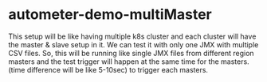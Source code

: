 # autometer-demo-multiMaster 

This setup will be like having multiple k8s cluster and each cluster will have the master & slave setup in it. We can test it with only one JMX with multiple CSV files. So, this will be running like single JMX files from different region masters and the test trigger will happen at the same time for the masters.(time difference will be like 5-10sec) to trigger each masters.
